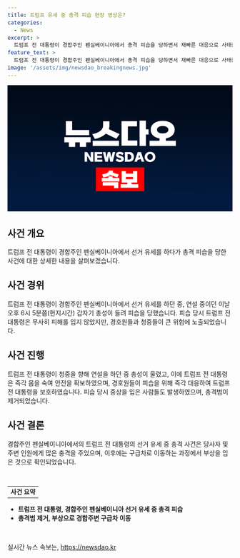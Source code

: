 ```yaml
---
title: 트럼프 유세 중 총격 피습 현장 영상은?
categories:
  - News
excerpt: >
  트럼프 전 대통령이 경합주인 펜실베이니아에서 총격 피습을 당하면서 재빠른 대응으로 사태를 피했다. 경호원들이 총격범을 물리치고 트럼프 전 대통령을 안전한 곳으로 이동시키는 가운데, 트럼프 전 대통령은 신발을 잃은 채 피출하며 주먹 제스처로 미국을 응원하는 장면이 전해졌다. 사건으로부터 트럼프 전 대통령의 안전 상태와 총격범의 동기에 대한 관심이 증폭되고 있다.
feature_text: >
  트럼프 전 대통령이 경합주인 펜실베이니아에서 총격 피습을 당하면서 재빠른 대응으로 사태를 피했다. 경호원들이 총격범을 물리치고 트럼프 전 대통령을 안전한 곳으로 이동시키는 가운데, 트럼프 전 대통령은 신발을 잃은 채 피출하며 주먹 제스처로 미국을 응원하는 장면이 전해졌다. 사건으로부터 트럼프 전 대통령의 안전 상태와 총격범의 동기에 대한 관심이 증폭되고 있다.
image: '/assets/img/newsdao_breakingnews.jpg'
---
```


<p><img src="/assets/img/newsdao_breakingnews.jpg" alt="bookingtag 속보" /></p>

<h2 data-ke-size="size26">사건 개요</h2>

<p data-ke-size="size16">트럼프 전 대통령이 경합주인 펜실베이니아에서 선거 유세를 하다가 총격 피습을 당한 사건에 대한 상세한 내용을 살펴보겠습니다.</p>

<h2 data-ke-size="size26">사건 경위</h2>

<p data-ke-size="size16">트럼프 전 대통령이 경합주인 펜실베이니아에서 선거 유세를 하던 중, 연설 중이던 이날 오후 6시 5분쯤(현지시간) 갑자기 총성이 들려 피습을 당했습니다. 피습 당시 트럼프 전 대통령은 무사히 피해를 입지 않았지만, 경호원들과 청중들이 큰 위험에 노출되었습니다.</p>

<h2 data-ke-size="size26">사건 진행</h2>

<p data-ke-size="size16">트럼프 전 대통령이 청중을 향해 연설을 하던 중 총성이 울렸고, 이에 트럼프 전 대통령은 즉각 몸을 숙여 안전을 확보하였으며, 경호원들이 피습을 위해 즉각 대응하여 트럼프 전 대통령을 보호하였습니다. 피습 당시 중상을 입은 사람들도 발생하였으며, 총격범이 제거되었습니다.</p>

<h2 data-ke-size="size26">사건 결론</h2>

<p data-ke-size="size16">경합주인 펜실베이니아에서의 트럼프 전 대통령의 선거 유세 중 총격 사건은 당사자 및 주변 인원에게 많은 충격을 주었으며, 이후에는 구급차로 이동하는 과정에서 부상을 입은 것으로 확인되었습니다.</p>

<p data-ke-size="size16">&nbsp;</p>

<table>
    <tbody>
        <tr>
            <td style="text-align: center; height: 17px;"><b>사건 요약</b></td>
        </tr>
    </tbody>
</table>

<ul>
    <li><b>트럼프 전 대통령, 경합주인 펜실베이니아 선거 유세 중 총격 피습</b></li>
    <li><b>총격범 제거, 부상으로 경합주변 구급차 이동</b></li>
</ul>

<p data-ke-size="size16">&nbsp;</p>
실시간 뉴스 속보는, <a href="https://newsdao.kr" rel="dofollow">https://newsdao.kr</a>


